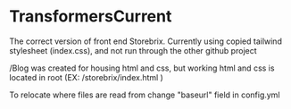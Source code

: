 # TransformersCurrent
The correct version of front end Storebrix. Currently using copied tailwind stylesheet (index.css), and not run through the other github project

/Blog was created for housing html and css, but working html and css is located in root (EX: /storebrix/index.html ) 

To relocate where files are read from change "baseurl" field in config.yml
